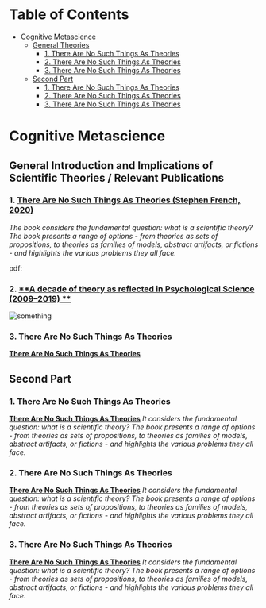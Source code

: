 # Table of Contents

- [Cognitive Metascience](#cognitive-metascience)
  - [General Theories](#general-theories)
    - [1. There Are No Such Things As Theories](#1-there-are-no-such-things-as-theories)
    - [2. There Are No Such Things As Theories](#2-there-are-no-such-things-as-theories)
    - [3. There Are No Such Things As Theories](#3-there-are-no-such-things-as-theories)
  - [Second Part](#second-part)
    - [1. There Are No Such Things As Theories](#1-there-are-no-such-things-as-theories)
    - [2. There Are No Such Things As Theories](#2-there-are-no-such-things-as-theories)
    - [3. There Are No Such Things As Theories](#3-there-are-no-such-things-as-theories)

# Cognitive Metascience

## General Introduction and Implications of Scientific Theories / Relevant Publications

### 1. [**There Are No Such Things As Theories** (Stephen French, 2020)](https://global.oup.com/academic/product/there-are-no-such-things-as-theories-9780198848158?prevNumResPerPage=20&prevSortField=8&resultsPerPage=20&sortField=8&start=20&lang=en&cc=pl#)

*The book considers the fundamental question: what is a scientific theory? The book presents a range of options - from theories as sets of propositions, to theories as families of models, abstract artifacts, or fictions - and highlights the various problems they all face.*

pdf: 

### 2. [**A decade of theory as reflected in Psychological Science (2009–2019) **](https://journals.plos.org/plosone/article?id=10.1371/journal.pone.0247986)

![something](https://trello.com/1/cards/65ac073dc929f8d7104ae3ce/attachments/65ac0743c929f8d7104af857/previews/65ac0743c929f8d7104af85f/download/journal.pone.0247986.g001.PNG)



### 3. There Are No Such Things As Theories
[**There Are No Such Things As Theories**](https://global.oup.com/academic/product/there-are-no-such-things-as-theories-9780198848158?prevNumResPerPage=20&prevSortField=8&resultsPerPage=20&sortField=8&start=20&lang=en&cc=pl#)




## Second Part

### 1. There Are No Such Things As Theories
[**There Are No Such Things As Theories**](https://global.oup.com/academic/product/there-are-no-such-things-as-theories-9780198848158?prevNumResPerPage=20&prevSortField=8&resultsPerPage=20&sortField=8&start=20&lang=en&cc=pl#)
*It considers the fundamental question: what is a scientific theory? The book presents a range of options - from theories as sets of propositions, to theories as families of models, abstract artifacts, or fictions - and highlights the various problems they all face.*

### 2. There Are No Such Things As Theories
[**There Are No Such Things As Theories**](https://global.oup.com/academic/product/there-are-no-such-things-as-theories-9780198848158?prevNumResPerPage=20&prevSortField=8&resultsPerPage=20&sortField=8&start=20&lang=en&cc=pl#)
*It considers the fundamental question: what is a scientific theory? The book presents a range of options - from theories as sets of propositions, to theories as families of models, abstract artifacts, or fictions - and highlights the various problems they all face.*

### 3. There Are No Such Things As Theories
[**There Are No Such Things As Theories**](https://global.oup.com/academic/product/there-are-no-such-things-as-theories-9780198848158?prevNumResPerPage=20&prevSortField=8&resultsPerPage=20&sortField=8&start=20&lang=en&cc=pl#)
*It considers the fundamental question: what is a scientific theory? The book presents a range of options - from theories as sets of propositions, to theories as families of models, abstract artifacts, or fictions - and highlights the various problems they all face.*
